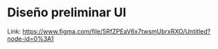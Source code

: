 # Diseño preliminar UI

Link:
https://www.figma.com/file/5RfZPEaV6x7twsmUbrxRXO/Untitled?node-id=0%3A1